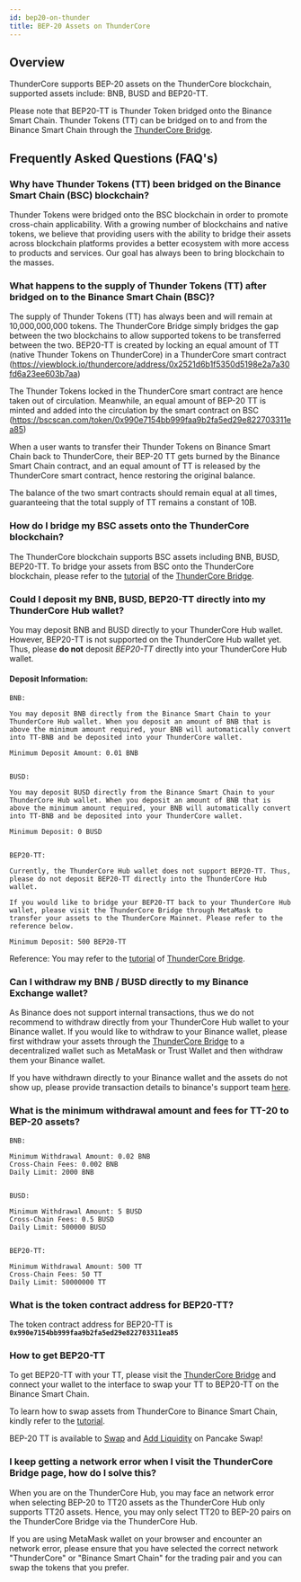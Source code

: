 ```yaml
---
id: bep20-on-thunder
title: BEP-20 Assets on ThunderCore
---
```


## Overview
ThunderCore supports BEP-20 assets on the ThunderCore blockchain, supported assets include: BNB, BUSD and BEP20-TT.

Please note that BEP20-TT is Thunder Token bridged onto the Binance Smart Chain. Thunder Tokens (TT) can be bridged on to and from the Binance Smart Chain through the [ThunderCore Bridge](https://bridge.thundercore.com/bsc/).
 

## Frequently Asked Questions (FAQ's)

### **Why have Thunder Tokens (TT) been bridged on the Binance Smart Chain (BSC) blockchain?**

Thunder Tokens were bridged onto the BSC blockchain in order to promote cross-chain applicability. With a growing number of blockchains and native tokens, we believe that providing users with the ability to bridge their assets across blockchain platforms provides a better ecosystem with more access to products and services. Our goal has always been to bring blockchain to the masses.


### **What happens to the supply of Thunder Tokens (TT) after bridged on to the Binance Smart Chain (BSC)?**

The supply of Thunder Tokens (TT) has always been and will remain at 10,000,000,000 tokens. The ThunderCore Bridge simply bridges the gap between the two blockchains to allow supported tokens to be transferred between the two. BEP20-TT is created by locking an equal amount of TT (native Thunder Tokens on ThunderCore) in a ThunderCore smart contract (https://viewblock.io/thundercore/address/0x2521d6b1f5350d5198e2a7a30fd6a23ee603b7aa)

The Thunder Tokens locked in the ThunderCore smart contract are hence taken out of circulation. Meanwhile, an equal amount of BEP-20 TT is minted and added into the circulation by the smart contract on BSC (https://bscscan.com/token/0x990e7154bb999faa9b2fa5ed29e822703311ea85)

When a user wants to transfer their Thunder Tokens on Binance Smart Chain back to ThunderCore, their BEP-20 TT gets burned by the Binance Smart Chain contract, and an equal amount of TT is released by the ThunderCore smart contract, hence restoring the original balance.

The balance of the two smart contracts should remain equal at all times, guaranteeing that the total supply of TT remains a constant of 10B.


### **How do I bridge my BSC assets onto the ThunderCore blockchain?**

The ThunderCore blockchain supports BSC assets including BNB, BUSD, BEP20-TT. To bridge your assets from BSC onto the ThunderCore blockchain, please refer to the [tutorial](https://docs.thundercore.com/docs/TransferringCrossChainAssets-BSC.pdf) of the [ThunderCore Bridge](https://bridge.thundercore.com/bsc/).


### **Could I deposit my BNB, BUSD, BEP20-TT directly into my ThunderCore Hub wallet?**

You may deposit BNB and BUSD directly to your ThunderCore Hub wallet. However, BEP20-TT is not supported on the ThunderCore Hub wallet yet. Thus, please **do not** deposit _BEP20-TT_ directly into your ThunderCore Hub wallet.


#### Deposit Information:
```
BNB:

You may deposit BNB directly from the Binance Smart Chain to your ThunderCore Hub wallet. When you deposit an amount of BNB that is above the minimum amount required, your BNB will automatically convert into TT-BNB and be deposited into your ThunderCore wallet.

Minimum Deposit Amount: 0.01 BNB


BUSD:

You may deposit BUSD directly from the Binance Smart Chain to your ThunderCore Hub wallet. When you deposit an amount of BNB that is above the minimum amount required, your BNB will automatically convert into TT-BNB and be deposited into your ThunderCore wallet.

Minimum Deposit: 0 BUSD


BEP20-TT:

Currently, the ThunderCore Hub wallet does not support BEP20-TT. Thus, please do not deposit BEP20-TT directly into the ThunderCore Hub wallet. 

If you would like to bridge your BEP20-TT back to your ThunderCore Hub wallet, please visit the ThunderCore Bridge through MetaMask to transfer your assets to the ThunderCore Mainnet. Please refer to the reference below.

Minimum Deposit: 500 BEP20-TT
```
Reference: You may refer to the [tutorial](https://docs.thundercore.com/docs/TransferringCrossChainAssets-BSC.pdf) of [ThunderCore Bridge](https://bridge.thundercore.com/bsc/).


### Can I withdraw my BNB / BUSD directly to my Binance Exchange wallet?

As Binance does not support internal transactions, thus we do not recommend to withdraw directly from your ThunderCore Hub wallet to your Binance wallet. If you would like to withdraw to your Binance wallet, please first withdraw your assets through the [ThunderCore Bridge](https://bridge.thundercore.com/bsc/) to a decentralized wallet such as MetaMask or Trust Wallet and then withdraw them your Binance wallet.

If you have withdrawn directly to your Binance wallet and the assets do not show up, please provide transaction details to binance's support team [here](https://www.binance.com/en/chat).


### What is the minimum withdrawal amount and fees for TT-20 to BEP-20 assets?
```
BNB:

Minimum Withdrawal Amount: 0.02 BNB
Cross-Chain Fees: 0.002 BNB
Daily Limit: 2000 BNB


BUSD:

Minimum Withdrawal Amount: 5 BUSD
Cross-Chain Fees: 0.5 BUSD
Daily Limit: 500000 BUSD


BEP20-TT:

Minimum Withdrawal Amount: 500 TT
Cross-Chain Fees: 50 TT
Daily Limit: 50000000 TT
```

### What is the token contract address for BEP20-TT?

The token contract address for BEP20-TT is **`0x990e7154bb999faa9b2fa5ed29e822703311ea85`**


### How to get BEP20-TT

To get BEP20-TT with your TT, please visit the [ThunderCore Bridge](https://bridge.thundercore.com/bsc/) and connect your wallet to the interface to swap your TT to BEP20-TT on the Binance Smart Chain.

To learn how to swap assets from ThunderCore to Binance Smart Chain, kindly refer to the [tutorial](https://docs.thundercore.com/docs/TransferringCrossChainAssets-BSC.pdf).

BEP-20 TT is available to [Swap](https://exchange.pancakeswap.finance/#/swap?inputCurrency=0x990e7154bb999faa9b2fa5ed29e822703311ea85&outputCurrency=0xe9e7cea3dedca5984780bafc599bd69add087d56) and [Add Liquidity](https://exchange.pancakeswap.finance/#/add/0xe9e7CEA3DedcA5984780Bafc599bD69ADd087D56/0x990e7154bb999faa9b2fa5ed29e822703311ea85) on Pancake Swap!

### I keep getting a network error when I visit the ThunderCore Bridge page, how do I solve this?

When you are on the ThunderCore Hub, you may face an network error when selecting BEP-20 to TT20 assets as the ThunderCore Hub only supports TT20 assets. Hence, you may only select TT20 to BEP-20 pairs on the ThunderCore Bridge via the ThunderCore Hub.

If you are using MetaMask wallet on your browser and encounter an network error, please ensure that you have selected the correct network "ThunderCore" or "Binance Smart Chain" for the trading pair and you can swap the tokens that you prefer.

